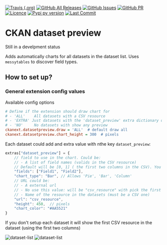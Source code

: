 [![Travis (.org)](https://img.shields.io/travis/avdata99/ckanext-datasetpreview?style=for-the-badge)](https://travis-ci.org/github/avdata99/ckanext-datasetpreview)
[![GitHub All Releases](https://img.shields.io/github/downloads/avdata99/ckanext-datasetpreview/total?style=for-the-badge)](https://github.com/avdata99/ckanext-datasetpreview/releases)
[![GitHub Issues](https://img.shields.io/github/issues/avdata99/ckanext-datasetpreview?style=for-the-badge)](https://github.com/avdata99/ckanext-datasetpreview/issues)
[![GitHub PR](https://img.shields.io/github/issues-pr/avdata99/ckanext-datasetpreview?style=for-the-badge)](https://github.com/avdata99/ckanext-datasetpreview/pulls)
[![Licence](https://img.shields.io/github/license/avdata99/ckanext-datasetpreview?style=for-the-badge)](https://github.com/avdata99/ckanext-datasetpreview/blob/master/LICENSE)
[![Pypi py version](https://img.shields.io/pypi/pyversions/ckanext-datasetpreview?style=for-the-badge)](https://pypi.org/project/ckanext-datasetpreview/)
[![Last Commit](https://img.shields.io/github/last-commit/avdata99/ckanext-datasetpreview?style=for-the-badge)](https://github.com/avdata99/ckanext-datasetpreview/commits/master)

# CKAN dataset preview

Still in a develpment status

Adds automatically charts for all datasets in the dataset list.
Uses `messytables` to discover field types.

## How to set up?

### General extension config values

Available config options

```ini
# Define if the extension should draw chart for
# - 'ALL'    All datasets with a CSV resource
# - 'EXTRA' Just datasets with the 'dataset_preview' extra dictionary defined
# - 'NO'     No datasets with show any preview
ckanext.datasetpreview.draw = 'ALL'  # default draw all
ckanext.datasetpreview.chart_height = 300  # pixels

```
Each dataset could add and extra value with nthe key `dataset_preview`:

```js
extras["dataset_preview"] = {
    // field to use in the chart. Could be:
    // - A list of field names (valids in the CSV resource)
    // Default will be [0, 1] ( the first two columns in the CSV). You could use numbers instead of field names
    "fields": ["Field1", "Field2"],  
    "chart_type": "Bar", // Allows 'Pie', 'Bar', 'Column'
    // URL could be:
    // - A external url
    // - No use this value: will be "csv_resource" with pick the first CSV resource in the dataset
    // - Name of the resource in the datasets (must be a CSV one)
    "url": "csv_resource",
    "height": 450,  // pixels
    "chart_color": "#AA5521"
}
```
If you don't setup each dataset it will show the first CSV resource in the dataset (using the first two columns)


![dataset-list](ckanext/datasetpreview/captures/dataset-list.png)
![dataset-list](ckanext/datasetpreview/captures/chart-config.png)
